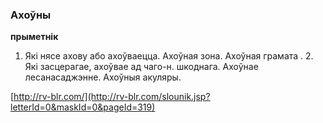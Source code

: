 ### Ахоўны
**прыметнік**

1. Які нясе ахову або ахоўваецца. Ахоўная зона. Ахоўная грамата . 2. Які засцерагае, ахоўвае ад чаго-н. шкоднага. Ахоўнае лесанасаджэнне. Ахоўныя акуляры.

<a rel="author">[http://rv-blr.com/](http://rv-blr.com/slounik.jsp?letterId=0&maskId=0&pageId=319)</a>
